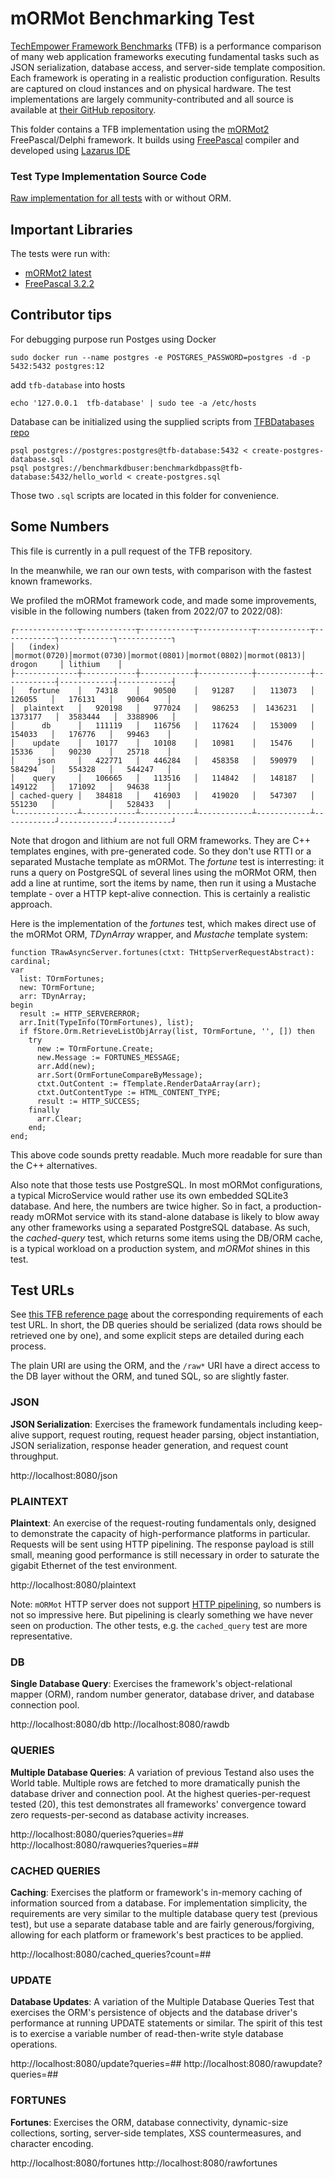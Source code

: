 # mORMot Benchmarking Test

[TechEmpower Framework Benchmarks](https://www.techempower.com/benchmarks) (TFB) is a performance comparison of many web application frameworks executing fundamental tasks such as JSON serialization, database access, and server-side template composition. Each framework is operating in a realistic production configuration. Results are captured on cloud instances and on physical hardware. The test implementations are largely community-contributed and all source is available at [their GitHub repository](https://github.com/TechEmpower/FrameworkBenchmarks).

This folder contains a TFB implementation using the [mORMot2](https://github.com/synopse/mORMot2) FreePascal/Delphi framework.
It builds using [FreePascal](https://www.freepascal.org/) compiler and developed using [Lazarus IDE](https://www.lazarus-ide.org/)

 
### Test Type Implementation Source Code

[Raw implementation for all tests](raw.pas) with or without ORM.

## Important Libraries
The tests were run with:
* [mORMot2 latest](https://github.com/synopse/mORMot2)
* [FreePascal 3.2.2](https://www.freepascal.org/)

## Contributor tips
For debugging purpose run Postges using Docker
```shell
sudo docker run --name postgres -e POSTGRES_PASSWORD=postgres -d -p 5432:5432 postgres:12
```
add `tfb-database` into hosts
```shell
echo '127.0.0.1	 tfb-database' | sudo tee -a /etc/hosts
```

Database can be initialized using the supplied scripts from [TFBDatabases repo](https://github.com/TechEmpower/TFBDatabases)

```shell
psql postgres://postgres:postgres@tfb-database:5432 < create-postgres-database.sql
psql postgres://benchmarkdbuser:benchmarkdbpass@tfb-database:5432/hello_world < create-postgres.sql
```

Those two `.sql` scripts are located in this folder for convenience.

## Some Numbers

This file is currently in a pull request of the TFB repository.

In the meanwhile, we ran our own tests, with comparison with the fastest known frameworks. 

We profiled the mORMot framework code, and made some improvements, visible in the following numbers (taken from 2022/07 to 2022/08):

```
┌--------------┬------------┬------------┬------------┬------------┬------------┐------------┐------------┐
│   (index)    │mormot(0720)│mormot(0730)│mormot(0801)│mormot(0802)│mormot(0813)│ drogon     │ lithium    │
├--------------┼------------┼------------┼------------┼------------┼------------┤------------┤------------┤
│   fortune    │   74318    │   90500    │   91287    │   113073   │   126055   │   176131   │   90064    │
│  plaintext   │   920198   │   977024   │   986253   │  1436231   │  1373177   │  3583444   │  3388906   │
│      db      │   111119   │   116756   │   117624   │   153009   │   154033   │   176776   │   99463    │
│    update    │   10177    │   10108    │   10981    │   15476    │   15336    │   90230    │   25718    │
│     json     │   422771   │   446284   │   458358   │   590979   │   584294   │   554328   │   544247   │
│    query     │   106665   │   113516   │   114842   │   148187   │   149122   │   171092   │   94638    │
│ cached-query │   384818   │   416903   │   419020   │   547307   │   551230   │            │   528433   │
└--------------┴------------┴------------┴------------┴------------┴------------┘------------┘------------┘
```

Note that drogon and lithium are not full ORM frameworks. They are C++ templates engines, with pre-generated code. So they don't use RTTI or a separated Mustache template as mORMot. The *fortune* test is interresting: it runs a query on PostgreSQL of several lines using the mORMot ORM, then add a line at runtime, sort the items by name, then run it using a Mustache template - over a HTTP kept-alive connection. This is certainly a realistic approach.

Here is the implementation of the *fortunes* test, which makes direct use of the mORMot ORM, *TDynArray* wrapper, and *Mustache* template system:

```
function TRawAsyncServer.fortunes(ctxt: THttpServerRequestAbstract): cardinal;
var
  list: TOrmFortunes;
  new: TOrmFortune;
  arr: TDynArray;
begin
  result := HTTP_SERVERERROR;
  arr.Init(TypeInfo(TOrmFortunes), list);
  if fStore.Orm.RetrieveListObjArray(list, TOrmFortune, '', []) then
    try
      new := TOrmFortune.Create;
      new.Message := FORTUNES_MESSAGE;
      arr.Add(new);
      arr.Sort(OrmFortuneCompareByMessage);
      ctxt.OutContent := fTemplate.RenderDataArray(arr);
      ctxt.OutContentType := HTML_CONTENT_TYPE;
      result := HTTP_SUCCESS;
    finally
      arr.Clear;
    end;
end;
```

This above code sounds pretty readable. Much more readable for sure than the C++ alternatives.

Also note that those tests use PostgreSQL. In most mORMot configurations, a typical MicroService would rather use its own embedded SQLite3 database. And here, the numbers are twice higher. So in fact, a production-ready mORMot service with its stand-alone database is likely to blow away any other frameworks using a separated PostgreSQL database. As such, the *cached-query* test, which returns some items using the DB/ORM cache, is a typical workload on a production system, and *mORMot* shines in this test.

## Test URLs

See [this TFB reference page](https://github.com/TechEmpower/FrameworkBenchmarks/wiki/Project-Information-Framework-Tests-Overview) about the corresponding requirements of each test URL. In short, the DB queries should be serialized (data rows should be retrieved one by one), and some explicit steps are detailed during each process.

The plain URI are using the ORM, and the `/raw*` URI have a direct access to the DB layer without the ORM, and tuned SQL, so are slightly faster.

### JSON

**JSON Serialization**: Exercises the framework fundamentals including keep-alive support, request routing, request header parsing, object instantiation, JSON serialization, response header generation, and request count throughput.

http://localhost:8080/json

### PLAINTEXT

**Plaintext**: An exercise of the request-routing fundamentals only, designed to demonstrate the capacity of high-performance platforms in particular. Requests will be sent using HTTP pipelining. The response payload is still small, meaning good performance is still necessary in order to saturate the gigabit Ethernet of the test environment.

http://localhost:8080/plaintext

Note: `mORMot` HTTP server does not support [HTTP pipelining](https://developer.mozilla.org/en-US/docs/Web/HTTP/Connection_management_in_HTTP_1.x#http_pipelining),
so numbers is not so impressive here. But pipelining is clearly something we have never seen on production. The other tests, e.g.  the `cached_query` test are more representative.

### DB

**Single Database Query**: Exercises the framework's object-relational mapper (ORM), random number generator, database driver, and database connection pool.

http://localhost:8080/db
http://localhost:8080/rawdb

### QUERIES

**Multiple Database Queries**: A variation of previous Testand also uses the World table. Multiple rows are fetched to more dramatically punish the database driver and connection pool. At the highest queries-per-request tested (20), this test demonstrates all frameworks' convergence toward zero requests-per-second as database activity increases.

http://localhost:8080/queries?queries=##
http://localhost:8080/rawqueries?queries=##

### CACHED QUERIES

**Caching**: Exercises the platform or framework's in-memory caching of information sourced from a database. For implementation simplicity, the requirements are very similar to the multiple database query test (previous test), but use a separate database table and are fairly generous/forgiving, allowing for each platform or framework's best practices to be applied.

http://localhost:8080/cached_queries?count=##

### UPDATE

**Database Updates**: A variation of the Multiple Database Queries Test that exercises the ORM's persistence of objects and the database driver's performance at running UPDATE statements or similar. The spirit of this test is to exercise a variable number of read-then-write style database operations.

http://localhost:8080/update?queries=##
http://localhost:8080/rawupdate?queries=##

### FORTUNES

**Fortunes**: Exercises the ORM, database connectivity, dynamic-size collections, sorting, server-side templates, XSS countermeasures, and character encoding.

http://localhost:8080/fortunes
http://localhost:8080/rawfortunes


